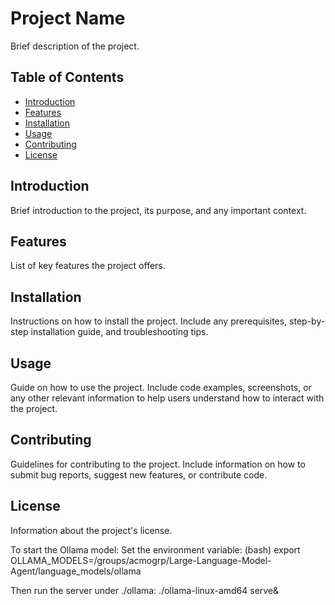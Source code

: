# Project Name

Brief description of the project.

## Table of Contents

- [Introduction](#introduction)
- [Features](#features)
- [Installation](#installation)
- [Usage](#usage)
- [Contributing](#contributing)
- [License](#license)

## Introduction

Brief introduction to the project, its purpose, and any important context.

## Features

List of key features the project offers.

## Installation

Instructions on how to install the project. Include any prerequisites, step-by-step installation guide, and troubleshooting tips.

## Usage

Guide on how to use the project. Include code examples, screenshots, or any other relevant information to help users understand how to interact with the project.

## Contributing

Guidelines for contributing to the project. Include information on how to submit bug reports, suggest new features, or contribute code.

## License

Information about the project's license.



To start the Ollama model:
Set the environment variable:
    (bash)
    export OLLAMA_MODELS=/groups/acmogrp/Large-Language-Model-Agent/language_models/ollama

Then run the server under ./ollama:
    ./ollama-linux-amd64 serve&
